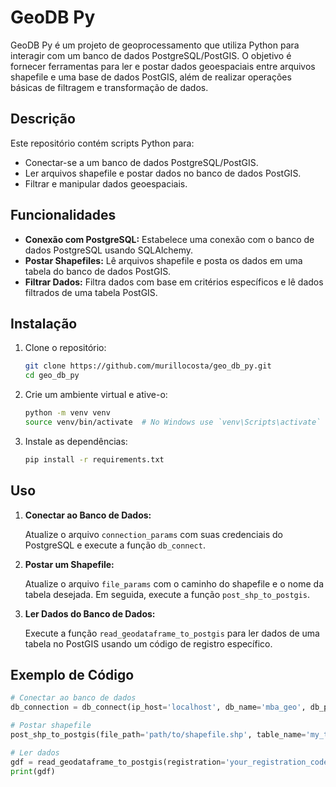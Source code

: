 # GeoDB Py

GeoDB Py é um projeto de geoprocessamento que utiliza Python para interagir com um banco de dados PostgreSQL/PostGIS. O objetivo é fornecer ferramentas para ler e postar dados geoespaciais entre arquivos shapefile e uma base de dados PostGIS, além de realizar operações básicas de filtragem e transformação de dados.

## Descrição

Este repositório contém scripts Python para:
- Conectar-se a um banco de dados PostgreSQL/PostGIS.
- Ler arquivos shapefile e postar dados no banco de dados PostGIS.
- Filtrar e manipular dados geoespaciais.

## Funcionalidades

- **Conexão com PostgreSQL:** Estabelece uma conexão com o banco de dados PostgreSQL usando SQLAlchemy.
- **Postar Shapefiles:** Lê arquivos shapefile e posta os dados em uma tabela do banco de dados PostGIS.
- **Filtrar Dados:** Filtra dados com base em critérios específicos e lê dados filtrados de uma tabela PostGIS.

## Instalação

1. Clone o repositório:

    ```bash
    git clone https://github.com/murillocosta/geo_db_py.git
    cd geo_db_py
    ```

2. Crie um ambiente virtual e ative-o:

    ```bash
    python -m venv venv
    source venv/bin/activate  # No Windows use `venv\Scripts\activate`
    ```

3. Instale as dependências:

    ```bash
    pip install -r requirements.txt
    ```

## Uso

1. **Conectar ao Banco de Dados:**

    Atualize o arquivo `connection_params` com suas credenciais do PostgreSQL e execute a função `db_connect`.

2. **Postar um Shapefile:**

    Atualize o arquivo `file_params` com o caminho do shapefile e o nome da tabela desejada. Em seguida, execute a função `post_shp_to_postgis`.

3. **Ler Dados do Banco de Dados:**

    Execute a função `read_geodataframe_to_postgis` para ler dados de uma tabela no PostGIS usando um código de registro específico.

## Exemplo de Código

```python
# Conectar ao banco de dados
db_connection = db_connect(ip_host='localhost', db_name='mba_geo', db_port='5432', user='postgres', password='123456')

# Postar shapefile
post_shp_to_postgis(file_path='path/to/shapefile.shp', table_name='my_table', crs_epsg=4674, db_connection=db_connection)

# Ler dados
gdf = read_geodataframe_to_postgis(registration='your_registration_code', table_name='my_table', db_connection=db_connection)
print(gdf)
